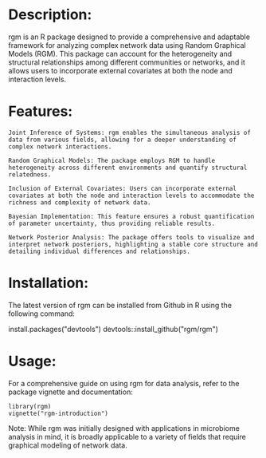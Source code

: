 # Description:
rgm is an R package designed to provide a comprehensive and adaptable framework for analyzing complex network data using Random Graphical Models (RGM). This package can account for the heterogeneity and structural relationships among different communities or networks, and it allows users to incorporate external covariates at both the node and interaction levels.

# Features:

    Joint Inference of Systems: rgm enables the simultaneous analysis of data from various fields, allowing for a deeper understanding of complex network interactions.

    Random Graphical Models: The package employs RGM to handle heterogeneity across different environments and quantify structural relatedness.

    Inclusion of External Covariates: Users can incorporate external covariates at both the node and interaction levels to accommodate the richness and complexity of network data.

    Bayesian Implementation: This feature ensures a robust quantification of parameter uncertainty, thus providing reliable results.

    Network Posterior Analysis: The package offers tools to visualize and interpret network posteriors, highlighting a stable core structure and detailing individual differences and relationships.

# Installation:
The latest version of rgm can be installed from Github in R using the following command:

install.packages("devtools")
devtools::install_github("rgm/rgm")

# Usage:
For a comprehensive guide on using rgm for data analysis, refer to the package vignette and documentation:

```
library(rgm)
vignette("rgm-introduction")
```

Note: While rgm was initially designed with applications in microbiome analysis in mind, it is broadly applicable to a variety of fields that require graphical modeling of network data.
